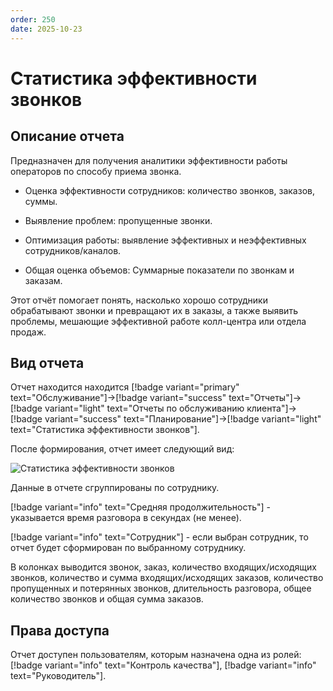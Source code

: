 ```yaml
---
order: 250
date: 2025-10-23
---
```

# Статистика эффективности звонков

## Описание отчета

Предназначен для получения аналитики эффективности работы операторов по способу приема звонка. 

- Оценка эффективности сотрудников: количество звонков, заказов, суммы.

- Выявление проблем: пропущенные звонки.

- Оптимизация работы: выявление эффективных и неэффективных сотрудников/каналов.

- Общая оценка объемов: Суммарные показатели по звонкам и заказам.

Этот отчёт помогает понять, насколько хорошо сотрудники обрабатывают звонки и превращают их в заказы, а также выявить проблемы, мешающие эффективной работе колл-центра или отдела продаж.

## Вид отчета

Отчет находится находится [!badge variant="primary" text="Обслуживание"]->[!badge variant="success" text="Отчеты"]->[!badge variant="light" text="Отчеты по обслуживанию клиента"]->[!badge variant="success" text="Планирование"]->[!badge variant="light" text="Статистика эффективности звонков"].

После формирования, отчет имеет следующий вид:

![Статистика эффективности звонков](/images/Статистика_эффективности_звонков.jpg)

Данные в отчете сгруппированы по сотруднику.

[!badge variant="info" text="Средняя продолжительность"] - указывается время разговора в секундах (не менее).

[!badge variant="info" text="Сотрудник"] - если выбран сотрудник, то отчет будет сформирован по выбранному сотруднику.

В колонках выводится звонок, заказ, количество входящих/исходящих звонков, количество и сумма входящих/исходящих заказов, количество пропущенных и потерянных звонков, длительность разговора, общее количество звонков и общая сумма заказов.

## Права доступа

Отчет доступен пользователям, которым назначена одна из ролей: [!badge variant="info" text="Контроль качества"], [!badge variant="info" text="Руководитель"].

